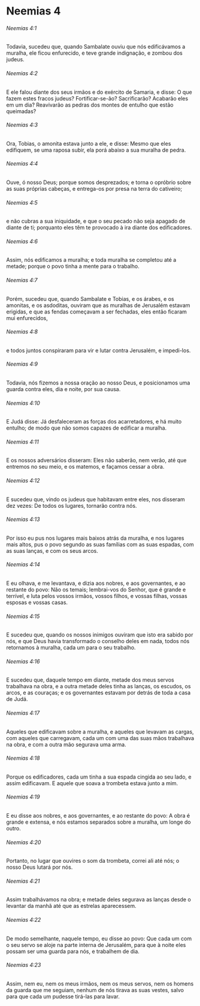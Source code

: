 # Neemias 4

###### Neemias 4:1

Todavia, sucedeu que, quando Sambalate ouviu que nós edificávamos a muralha, ele ficou enfurecido, e teve grande indignação, e zombou dos judeus.

###### Neemias 4:2

E ele falou diante dos seus irmãos e do exército de Samaria, e disse: O que fazem estes fracos judeus? Fortificar-se-ão? Sacrificarão? Acabarão eles em um dia? Reavivarão as pedras dos montes de entulho que estão queimadas?

###### Neemias 4:3

Ora, Tobias, o amonita estava junto a ele, e disse: Mesmo que eles edifiquem, se uma raposa subir, ela porá abaixo a sua muralha de pedra.

###### Neemias 4:4

Ouve, ó nosso Deus; porque somos desprezados; e torna o opróbrio sobre as suas próprias cabeças, e entrega-os por presa na terra do cativeiro;

###### Neemias 4:5

e não cubras a sua iniquidade, e que o seu pecado não seja apagado de diante de ti; porquanto eles têm te provocado à ira diante dos edificadores.

###### Neemias 4:6

Assim, nós edificamos a muralha; e toda muralha se completou até a metade; porque o povo tinha a mente para o trabalho.

###### Neemias 4:7

Porém, sucedeu que, quando Sambalate e Tobias, e os árabes, e os amonitas, e os asdoditas, ouviram que as muralhas de Jerusalém estavam erigidas, e que as fendas começavam a ser fechadas, eles então ficaram mui enfurecidos,

###### Neemias 4:8

e todos juntos conspiraram para vir e lutar contra Jerusalém, e impedi-los.

###### Neemias 4:9

Todavia, nós fizemos a nossa oração ao nosso Deus, e posicionamos uma guarda contra eles, dia e noite, por sua causa.

###### Neemias 4:10

E Judá disse: Já desfaleceram as forças dos acarretadores, e há muito entulho; de modo que não somos capazes de edificar a muralha.

###### Neemias 4:11

E os nossos adversários disseram: Eles não saberão, nem verão, até que entremos no seu meio, e os matemos, e façamos cessar a obra.

###### Neemias 4:12

E sucedeu que, vindo os judeus que habitavam entre eles, nos disseram dez vezes: De todos os lugares, tornarão contra nós.

###### Neemias 4:13

Por isso eu pus nos lugares mais baixos atrás da muralha, e nos lugares mais altos, pus o povo segundo as suas famílias com as suas espadas, com as suas lanças, e com os seus arcos.

###### Neemias 4:14

E eu olhava, e me levantava, e dizia aos nobres, e aos governantes, e ao restante do povo: Não os temais; lembrai-vos do Senhor, que é grande e terrível, e luta pelos vossos irmãos, vossos filhos, e vossas filhas, vossas esposas e vossas casas.

###### Neemias 4:15

E sucedeu que, quando os nossos inimigos ouviram que isto era sabido por nós, e que Deus havia transformado o conselho deles em nada, todos nós retornamos à muralha, cada um para o seu trabalho.

###### Neemias 4:16

E sucedeu que, daquele tempo em diante, metade dos meus servos trabalhava na obra, e a outra metade deles tinha as lanças, os escudos, os arcos, e as couraças; e os governantes estavam por detrás de toda a casa de Judá.

###### Neemias 4:17

Aqueles que edificavam sobre a muralha, e aqueles que levavam as cargas, com aqueles que carregavam, cada um com uma das suas mãos trabalhava na obra, e com a outra mão segurava uma arma.

###### Neemias 4:18

Porque os edificadores, cada um tinha a sua espada cingida ao seu lado, e assim edificavam. E aquele que soava a trombeta estava junto a mim.

###### Neemias 4:19

E eu disse aos nobres, e aos governantes, e ao restante do povo: A obra é grande e extensa, e nós estamos separados sobre a muralha, um longe do outro.

###### Neemias 4:20

Portanto, no lugar que ouvires o som da trombeta, correi ali até nós; o nosso Deus lutará por nós.

###### Neemias 4:21

Assim trabalhávamos na obra; e metade deles segurava as lanças desde o levantar da manhã até que as estrelas aparecessem.

###### Neemias 4:22

De modo semelhante, naquele tempo, eu disse ao povo: Que cada um com o seu servo se aloje na parte interna de Jerusalém, para que à noite eles possam ser uma guarda para nós, e trabalhem de dia.

###### Neemias 4:23

Assim, nem eu, nem os meus irmãos, nem os meus servos, nem os homens da guarda que me seguiam, nenhum de nós tirava as suas vestes, salvo para que cada um pudesse tirá-las para lavar.

